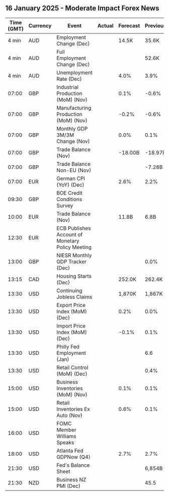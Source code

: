 ## 16 January 2025 - Moderate Impact Forex News

| Time (GMT) | Currency | Event | Actual | Forecast | Previous |
|------|----------|-------|--------|----------|----------|
| 4 min | AUD | Employment Change (Dec) |  | 14.5K | 35.6K |
| 4 min | AUD | Full Employment Change (Dec) |  |  | 52.6K |
| 4 min | AUD | Unemployment Rate (Dec) |  | 4.0% | 3.9% |
| 07:00 | GBP | Industrial Production (MoM) (Nov) |  | 0.1% | -0.6% |
| 07:00 | GBP | Manufacturing Production (MoM) (Nov) |  | -0.2% | -0.6% |
| 07:00 | GBP | Monthly GDP 3M/3M Change (Nov) |  | 0.0% | 0.1% |
| 07:00 | GBP | Trade Balance (Nov) |  | -18.00B | -18.97B |
| 07:00 | GBP | Trade Balance Non-EU (Nov) |  |  | -7.28B |
| 07:00 | EUR | German CPI (YoY) (Dec) |  | 2.6% | 2.2% |
| 09:30 | GBP | BOE Credit Conditions Survey |  |  |  |
| 10:00 | EUR | Trade Balance (Nov) |  | 11.8B | 6.8B |
| 12:30 | EUR | ECB Publishes Account of Monetary Policy Meeting |  |  |  |
| 13:00 | GBP | NIESR Monthly GDP Tracker (Dec) |  |  | 0.0% |
| 13:15 | CAD | Housing Starts (Dec) |  | 252.0K | 262.4K |
| 13:30 | USD | Continuing Jobless Claims |  | 1,870K | 1,867K |
| 13:30 | USD | Export Price Index (MoM) (Dec) |  | 0.2% | 0.0% |
| 13:30 | USD | Import Price Index (MoM) (Dec) |  | -0.1% | 0.1% |
| 13:30 | USD | Philly Fed Employment (Jan) |  |  | 6.6 |
| 13:30 | USD | Retail Control (MoM) (Dec) |  |  | 0.4% |
| 15:00 | USD | Business Inventories (MoM) (Nov) |  | 0.1% | 0.1% |
| 15:00 | USD | Retail Inventories Ex Auto (Nov) |  | 0.6% | 0.1% |
| 16:00 | USD | FOMC Member Williams Speaks |  |  |  |
| 18:00 | USD | Atlanta Fed GDPNow (Q4) |  | 2.7% | 2.7% |
| 21:30 | USD | Fed's Balance Sheet |  |  | 6,854B |
| 21:30 | NZD | Business NZ PMI (Dec) |  |  | 45.5 |
